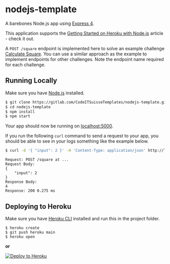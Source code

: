 # nodejs-template

A barebones Node.js app using [Express 4](http://expressjs.com/).

This application supports the [Getting Started on Heroku with Node.js](https://devcenter.heroku.com/articles/getting-started-with-nodejs) article - check it out.

A `POST /square` endpoint is implemented here to solve an example challenge [Calculate Square](https://calculate-square.herokuapp.com/instructions).
You can use a similar approach as the example to implement endpoints for other challenges. Note the endpoint name required for each challenge.

## Running Locally

Make sure you have [Node.js](http://nodejs.org/) installed. 

```sh
$ git clone https://gitlab.com/CodeITSuisseTemplates/nodejs-template.git # or clone your own fork
$ cd nodejs-template
$ npm install
$ npm start
```

Your app should now be running on [localhost:5000](http://localhost:5000/).

If you run the following `curl` command to send a request to your app, you should be able to see in your logs something like the example below.

```sh
$ curl -d '{ "input": 2 }' -H 'Content-Type: application/json' http://localhost:5000/square
```

```
Request: POST /square at ...
Request Body:
{
	"input": 2
}
Response Body:
4
Response: 200 0.275 ms 
```

## Deploying to Heroku

Make sure you have [Heroku CLI](https://cli.heroku.com/) installed and run this in the project folder.

```
$ heroku create
$ git push heroku main
$ heroku open
```

**or**

[![Deploy to Heroku](https://www.herokucdn.com/deploy/button.png)](https://heroku.com/deploy)

